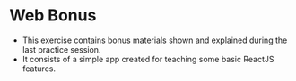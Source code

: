 # Web Bonus
* This exercise contains bonus materials shown and explained during the last practice session.
* It consists of a simple app created for teaching some basic ReactJS features.